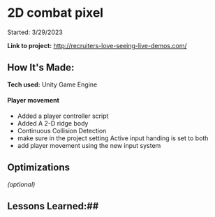 # 2D combat pixel

Started: 3/29/2023

**Link to project:** http://recruiters-love-seeing-live-demos.com/

## How It's Made:

**Tech used:** Unity Game Engine

#### Player movement

- Added a player controller script
- Added A 2-D ridge body
- Continuous Collision Detection
- make sure in the project setting Active input handing is set to both
- add player movement using the new input system

## Optimizations

_(optional)_

## Lessons Learned:##

